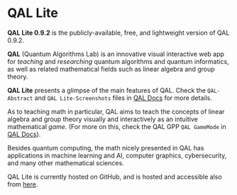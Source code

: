 # QAL Lite

**QAL Lite 0.9.2** is the publicly-available, free, and lightweight version of QAL 0.9.2.

**QAL** (Quantum Algorithms Lab) is an innovative visual interactive web app for *teaching* and *researching* quantum algorithms and quantum informatics, as well as related mathematical fields such as linear algebra and group theory.

**QAL Lite** presents a glimpse of the main features of QAL. Check the `QAL-Abstract` and `QAL Lite-Screenshots` files in [QAL Docs](./doc/) for more details.

As to teaching math in particular, QAL aims to teach the concepts of linear algebra and group theory visually and interactively as an intuitive mathematical *game*. (For more on this, check the QAL GPP `QAL GameMode` in [QAL Docs](./doc/)).

Besides quantum computing, the math nicely presented in QAL has applications in machine learning and AI, computer graphics, cybersecurity, and many other mathematical sciences.

QAL Lite is currently hosted on GitHub, and is hosted and accessible also from [here](http://eng.staff.alexu.edu.eg/staff/moez/QAL/Lite).
